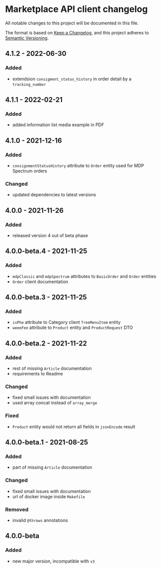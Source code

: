 # Marketplace API client changelog

All notable changes to this project will be documented in this file.

The format is based on [Keep a Changelog](https://keepachangelog.com/en/1.0.0/), and this project adheres to [Semantic Versioning](https://semver.org/spec/v2.0.0.html).

## 4.1.2 - 2022-06-30

### Added

- extendsion `consigment_status_history` in order detail by a `tracking_number`

## 4.1.1 - 2022-02-21

### Added

- added information list media example in PDF

## 4.1.0 - 2021-12-16

### Added

- `consignmentStatusHistory` attribute to `Order` entity used for MDP Spectrum orders

### Changed

- updated dependencies to latest versions

## 4.0.0 - 2021-11-26

### Added

- released version 4 out of beta phase

## 4.0.0-beta.4 - 2021-11-25

### Added

- `mdpClassic` and `mdpSpectrum` attributes to `BasicOrder` and `Order` entities
- `Order` client documentation

## 4.0.0-beta.3 - 2021-11-25

### Added

- `isPhe` attribute to Category client `TreeMenuItem` entity
- `weeeFee` attribute to `Product` entity and `ProductRequest` DTO

## 4.0.0-beta.2 - 2021-11-22

### Added

- rest of missing `Article` documentation
- requirements to Readme

### Changed

- fixed small issues with documentation
- used array concat instead of `array_merge`

### Fixed

- `Product` entity would not return all fields in `jsonEncode` result

## 4.0.0-beta.1 - 2021-08-25

### Added

- part of missing `Article` documentation

### Changed

- fixed small issues with documentation
- url of docker image inside `Makefile`

### Removed

- invalid `@throws` annotations

## 4.0.0-beta

### Added

- new major version, incompatible with `v3`
